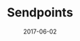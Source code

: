 ---
category: portfolio
title: Sendpoints
date: 2017-06-02
url: https://apps.garmin.com/en-US/apps/93712e86-cec9-48c3-b18e-2a87aefead91
pic: web.png
description: A Garmin smartwatch application with a companion web app, which allows users to easily send locations from a phone or laptop to their smartwatch
stack:
  - React
  - Next.js
  - Google Maps
  - MongoDb
  - Garmin Connect IQ
  - Heroku
---